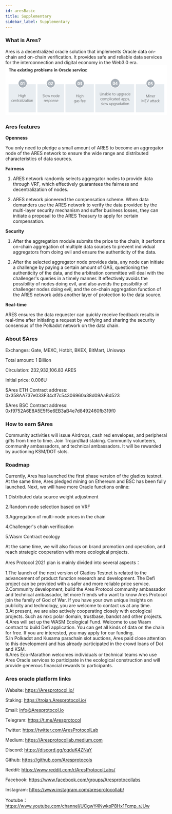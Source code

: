 ```yaml
---
id: aresBasic
title: Supplementary
sidebar_label: Supplementary
---
```



### What is Ares?

Ares is a decentralized oracle solution that implements Oracle data on-chain and on-chain verification. It provides safe and reliable data services for the interconnection and digital economy in the Web3.0 era.
![](assets/build/87.png)

### Ares features

**Openness**

You only need to pledge a small amount of ARES to become an aggregator node of the ARES network to ensure the wide range and distributed characteristics of data sources.

**Fairness**
1. ARES network randomly selects aggregator nodes to provide data through VRF, which effectively guarantees the fairness and decentralization of nodes. 

2. ARES network pioneered the compensation scheme. When data demanders use the ARES network to verify the data provided by the multi-layer security mechanism and suffer business losses, they can initiate a proposal to the ARES Treasury to apply for certain compensation.

**Security**
1. After the aggregation module submits the price to the chain, it performs on-chain aggregation of multiple data sources to prevent individual aggregators from doing evil and ensure the authenticity of the data. 

2. After the selected aggregator node provides data, any node can initiate a challenge by paying a certain amount of GAS, questioning the authenticity of the data, and the arbitration committee will deal with the challenger's queries in a timely manner. It effectively avoids the possibility of nodes doing evil, and also avoids the possibility of challenger nodes doing evil, and the on-chain aggregation function of the ARES network adds another layer of protection to the data source.

**Real-time**

ARES ensures the data requester can quickly receive feedback results in real-time after initiating a request by verifying and sharing the security consensus of the Polkadot network on the data chain.

### About $Ares

Exchanges: Gate, MEXC, Hotbit, BKEX, BitMart, Uniswap

Total amount: 1 Billion

Circulation: 232,932,106.83 ARES

Initial price: 0.006U

$Ares ETH Contract address: 0x358AA737e033F34df7c54306960a38d09AaBd523

$Ares BSC Contract address: 0xf9752A6E8A5E5f5e6EB3aB4e7d8492460fb319f0

### How to earn $Ares

Community activities will issue Airdrops, cash red envelopes, and peripheral gifts from time to time. 
Join Trojan/Iliad staking.
Community volunteers, community ambassadors, and technical ambassadors. 
It will be rewarded by auctioning KSM/DOT slots.

### Roadmap

Currently, Ares has launched the first phase version of the gladios testnet. At the same time, Ares pledged mining on Ethereum and BSC has been fully launched. Next, we will have more Oracle functions online:

1.Distributed data source weight adjustment

2.Random node selection based on VRF

3.Aggregation of multi-node prices in the chain

4.Challenger's chain verification

5.Wasm Contract ecology

At the same time, we will also focus on brand promotion and operation, and reach strategic cooperation with more ecological projects. 
 
Ares Protocol 2021 plan is mainly divided into several aspects：  

1.The launch of the next version of Gladios Testnet is related to the advancement of product function research and development. The Defi project can be provided with a safer and more reliable price service.    
2.Community development, build the Ares Protocol community ambassador and technical ambassador, let more friends who want to know Ares Protocol join the family of God of War. If you have your own unique insights on publicity and technology, you are welcome to contact us at any time.  
3.At present, we are also actively cooperating closely with ecological projects. Such as mxc polar domain, trustbase, bandot and other projects.  
4.Ares will set up the WASM Ecological Fund. Welcome to use Wasm contract to build Defi application. You can get all kinds of data on the chain for free. If you are interested, you may apply for our funding.  
5.In Polkadot and Kusama parachain slot auctions, Ares paid close attention to this development and has already participated in the crowd loans of Dot and KSM.  
6.Ares Eco-Marathon welcomes individuals or technical teams who use Ares Oracle services to participate in the ecological construction and will provide generous financial rewards to participants.  

### Ares oracle platform links

Website: https://Aresprotocol.io/

Staking: https://trojan.Aresprotocol.io/

Email: info@Aresprotocol.io

Telegram: https://t.me/Aresprotocol

Twitter: https://twitter.com/AresProtocolLab

Medium: https://Aresprotocollab.medium.com

Discord: https://discord.gg/cqduK4ZNaY

Github: https://github.com/Aresprotocols

Reddit: https://www.reddit.com/r/AresProtocolLabs/

Facebook: https://www.facebook.com/groups/Aresprotocollabs

Instagram: https://www.instagram.com/aresprotocollab/

Youtube：https://www.youtube.com/channel/UCgwY4NwkoP8Hx1Fqmp_rJUw
